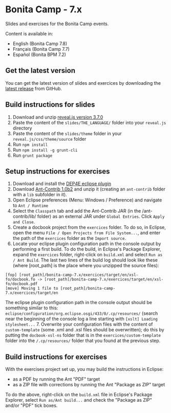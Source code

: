Bonita Camp - 7.x
====================

Slides and exercises for the Bonita Camp events.

Content is available in:
- English (Bonita Camp 7.8)
- Français (Bonita Camp 7.7)
- Español (Bonita BPM 7.2)

## Get the latest version
You can get the latest version of slides and exercices by downloading the [latest release](https://github.com/Bonitasoft-Community/bonita-camp/releases/latest) from GitHub.

## Build instructions for slides
1. Download and unzip [reveal.js version 3.7.0](https://github.com/hakimel/reveal.js/releases/tag/3.7.0)
2. Paste the content of the `slides/THE_LANGUAGE/` folder into your `reveal.js` directory
3. Paste the content of the `slides/theme` folder in your `reveal.js/css/theme/source` folder
4. Run `npm install`
5. Run `npm install -g grunt-cli`
6. Run `grunt package`

## Setup instructions for exercises
1. Download and install the [DEP4E eclipse plugin](http://dep4e.sourceforge.net/)
2. Download [Ant-Contrib 1.0b2](http://sourceforge.net/projects/ant-contrib/files/ant-contrib/ant-contrib-1.0b2/ant-contrib-1.0b2-bin.zip/download) and unzip it (creating an `ant-contrib` folder with a `lib` subfolder in it).
3. Open Eclipse preferences (Menu: Windows / Preference) and navigate to `Ant / Runtime`
4. Select the `Classpath` tab and add the Ant-Contrib JAR (in the /ant-contrib/lib/ folder) as an external JAR under `Global Entries`. Click `Apply and Close`.
5. Create a docbook project from the `exercices` folder. To do so, in Eclipse, open the menu `File / Open Projects from File System...`, and enter the path of the `exercices` folder as the `Import source`.
6. Locate your eclipse plugin configuration path in the console output by performing a first build.
To do the build, in Eclipse's Package Explorer, expand the `exercices` folder, right-click on `build.xml` and select `Run as / Ant Build`. The last two lines of the build log should look like these (where [root_path] is the place where you unzipped the source files):
```
[fop] [root_path]/bonita-camp-7.x/exercices/target/en/xsl-fo/docbook.fo -> [root_path]/bonita-camp-7.x/exercices/target/en/xsl-fo/docbook.pdf
[move] Moving 1 file to [root_path]/bonita-camp-7.x/exercices/target/en
```
The eclipse plugin configuration path in the console output should be something similar to this: `eclipse/configuration/org.eclipse.osgi/433/0/.cp/resources/` (search near the beginning of the console log a line starting with `[xslt] Loading stylesheet...`
7. Overwrite your configuration files with the content of `custom-template` (some .xml and .xsl files should be overwritten); do this by putting the `docbook-xsl-ns` folder that is in the `exercices/custom-template` folder into the `/.cp/resources/` folder that you found at the previous step.

## Build instructions for exercises
With the exercises project set up, you may build the instructions in Eclipse:
- as a PDF by running the Ant "PDF" target
- as a ZIP file with corrections by running the Ant "Package as ZIP" target

To do the above, right-click on the `build.xml` file in Eclipse's Package Explorer, select `Run as/Ant build...` and check the "Package as ZIP" and/or "PDF" tick boxes.
